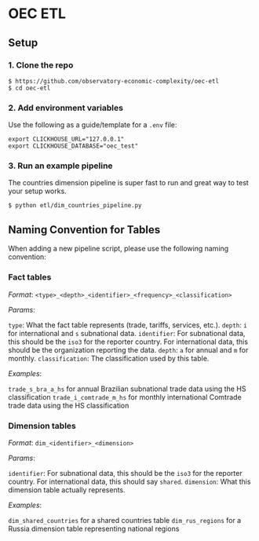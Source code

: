 # OEC ETL

## Setup

### 1. Clone the repo

```commandline
$ https://github.com/observatory-economic-complexity/oec-etl
$ cd oec-etl
```

### 2. Add environment variables

Use the following as a guide/template for a `.env` file:

```
export CLICKHOUSE_URL="127.0.0.1"
export CLICKHOUSE_DATABASE="oec_test"
```

### 3. Run an example pipeline

The countries dimension pipeline is super fast to run and great way to test your setup works.

```commandline
$ python etl/dim_countries_pipeline.py
```

## Naming Convention for Tables

When adding a new pipeline script, please use the following naming convention:

### Fact tables

*Format*: `<type>_<depth>_<identifier>_<frequency>_<classification>`

*Params*:

`type`: What the fact table represents (trade, tariffs, services, etc.).
`depth`: `i` for international and `s` subnational data.
`identifier`: For subnational data, this should be the `iso3` for the reporter country. For international data, this should be the organization reporting the data.
`depth`: `a` for annual and `m` for monthly.
`classification`: The classification used by this table.

*Examples*:

`trade_s_bra_a_hs` for annual Brazilian subnational trade data using the HS classification
`trade_i_comtrade_m_hs` for monthly international Comtrade trade data using the HS classification

### Dimension tables

*Format*: `dim_<identifier>_<dimension>`

*Params*:

`identifier`: For subnational data, this should be the `iso3` for the reporter country. For international data, this should say `shared`.
`dimension`: What this dimension table actually represents.

*Examples*:

`dim_shared_countries` for a shared countries table
`dim_rus_regions` for a Russia dimension table representing national regions
